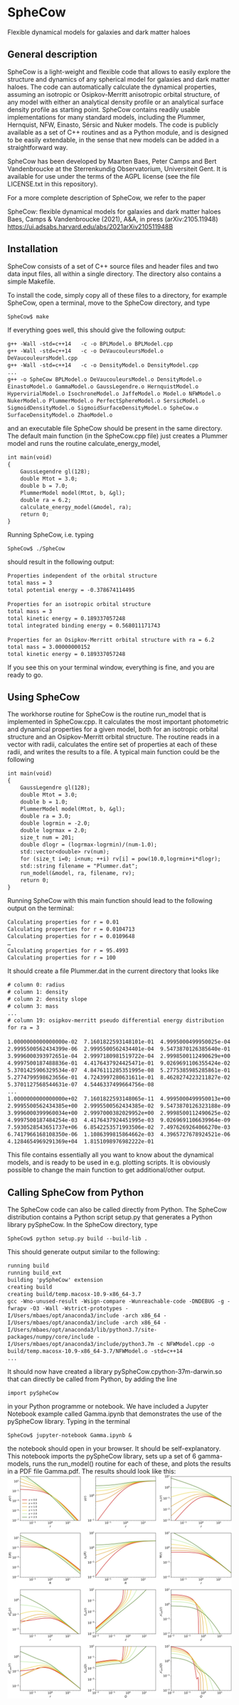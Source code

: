 # SpheCow
Flexible dynamical models for galaxies and dark matter haloes 

## General description

SpheCow is a light-weight and flexible code that allows to easily explore the structure and dynamics of any spherical model for galaxies and dark matter haloes. The code can automatically calculate the dynamical properties, assuming an isotropic or Osipkov-Merritt anisotropic orbital structure, of any model with either an analytical density profile or an analytical surface density profile as starting point. SpheCow contains readily usable implementations for many standard models, including the Plummer, Hernquist, NFW, Einasto, Sérsic and Nuker models. The code is publicly available as a set of C++ routines and as a Python module, and is designed to be easily extendable, in the sense that new models can be added in a straightforward way. 

SpheCow has been developed by Maarten Baes, Peter Camps and Bert Vandenbroucke at the Sterrenkundig Observatorium, Universiteit Gent. It is available for use under the terms of the AGPL license (see the file LICENSE.txt in
this repository).

For a more complete description of SpheCow, we refer to the paper

SpheCow: flexible dynamical models for galaxies and dark matter haloes
Baes, Camps & Vandenbroucke (2021), A&A, in press (arXiv:2105.11948)
https://ui.adsabs.harvard.edu/abs/2021arXiv210511948B

## Installation

SpheCow consists of a set of C++ source files and header files and two data input files, all within a single directory. The directory also contains a simple Makefile. 

To install the code, simply copy all of these files to a directory, for example SpheCow, open a terminal, move to the SpheCow directory, and type 
````
SpheCow$ make
````
If everything goes well, this should give the following output:
````
g++ -Wall -std=c++14   -c -o BPLModel.o BPLModel.cpp
g++ -Wall -std=c++14   -c -o DeVaucouleursModel.o DeVaucouleursModel.cpp
g++ -Wall -std=c++14   -c -o DensityModel.o DensityModel.cpp
...
g++ -o SpheCow BPLModel.o DeVaucouleursModel.o DensityModel.o EinastoModel.o GammaModel.o GaussLegendre.o HernquistModel.o HypervirialModel.o IsochroneModel.o JaffeModel.o Model.o NFWModel.o NukerModel.o PlummerModel.o PerfectSphereModel.o SersicModel.o SigmoidDensityModel.o SigmoidSurfaceDensityModel.o SpheCow.o SurfaceDensityModel.o ZhaoModel.o 
````
and an executable file SpheCow should be present in the same directory. The default main function (in the SpheCow.cpp file) just creates a Plummer model and runs the routine calculate_energy_model,
````
int main(void)
{
    GaussLegendre gl(128);
    double Mtot = 3.0;
    double b = 7.0;
    PlummerModel model(Mtot, b, &gl);
    double ra = 6.2;
    calculate_energy_model(&model, ra);
    return 0;
}
````
Running SpheCow, i.e. typing
````
SpheCow$ ./SpheCow
````
should result in the following output:
````
Properties independent of the orbital structure
total mass = 3
total potential energy = -0.378674114495

Properties for an isotropic orbital structure
total mass = 3
total kinetic energy = 0.189337057248
total integrated binding energy = 0.568011171743

Properties for an Osipkov-Merritt orbital structure with ra = 6.2
total mass = 3.00000000152
total kinetic energy = 0.189337057248
````
If you see this on your terminal window, everything is fine, and you are ready to go.

## Using SpheCow

The workhorse routine for SpheCow is the routine run_model that is implemented in SpheCow.cpp. It calculates the most important photometric and dynamical properties for a given model, both for an isotropic orbital structure and an Osipkov-Merritt orbital structure. The routine reads in a vector with radii, calculates the entire set of properties at each of these radii, and writes the results to a file. A typical main function could be the following
````
int main(void)
{
    GaussLegendre gl(128);
    double Mtot = 3.0;
    double b = 1.0;
    PlummerModel model(Mtot, b, &gl);
    double ra = 3.0;
    double logrmin = -2.0;
    double logrmax = 2.0;
    size_t num = 201;
    double dlogr = (logrmax-logrmin)/(num-1.0);
    std::vector<double> rv(num);
    for (size_t i=0; i<num; ++i) rv[i] = pow(10.0,logrmin+i*dlogr);
    std::string filename = "Plummer.dat";
    run_model(&model, ra, filename, rv);
    return 0;
}
````
Running SpheCow with this main function should lead to the following output on the terminal:
````
Calculating properties for r = 0.01
Calculating properties for r = 0.0104713
Calculating properties for r = 0.0109648
…
Calculating properties for r = 95.4993
Calculating properties for r = 100
````
It should create a file Plummer.dat in the current directory that looks like
````
# column 0: radius
# column 1: density
# column 2: density slope
# column 3: mass
...
# column 19: osipkov-merritt pseudo differential energy distribution for ra = 3

1.0000000000000000e-02  7.1601822593148101e-01  4.9995000499950025e-04  2.9995500562434399e-06  2.9995500562434401e-04  9.5473870126385640e-01  3.9996000393972651e-04  2.9997180981519722e-04  2.9998500112490629e+00  4.9997500187488836e-01  4.4176437924425471e-01  9.0269691106355424e-02  5.3701425906329534e-07  4.8476111285351995e-08  5.2775385985285861e-01  5.2774799598623656e-01  4.7243997280631611e-01  8.4628274223211827e-02  5.3701127568544631e-07  4.5446337499664756e-08  
...
1.0000000000000000e+02  7.1601822593148065e-11  4.9995000499950013e+00  2.9995500562434385e+00  2.9995500562434385e-02  9.5473870126323188e-09  3.9996000399960034e+00  2.9997000382029952e+00  2.9998500112490625e-02  4.9997500187484254e-03  4.4176437924451995e-03  9.0269691106639964e-09  7.5930528543651737e+06  6.8542253571993506e-02  7.4976269264066270e-03  6.7417966168108350e-06  1.1086399815864662e-03  4.3965727678924521e-06  4.1284654969291369e+04  1.8151098976982222e-01    
````
This file contains essentially all you want to know about the dynamical models, and is ready to be used in e.g. plotting scripts. It is obviously possible to change the main function to get additional/other output.

## Calling SpheCow from Python

The SpheCow code can also be called directly from Python. The SpheCow distribution contains a Python script setup.py that generates a Python library pySpheCow. In the SpheCow directory, type
````
SpheCow$ python setup.py build --build-lib .
````
This should generate output similar to the following:
````
running build
running build_ext
building 'pySpheCow' extension
creating build
creating build/temp.macosx-10.9-x86_64-3.7
gcc -Wno-unused-result -Wsign-compare -Wunreachable-code -DNDEBUG -g -fwrapv -O3 -Wall -Wstrict-prototypes -I/Users/mbaes/opt/anaconda3/include -arch x86_64 -I/Users/mbaes/opt/anaconda3/include -arch x86_64 -I/Users/mbaes/opt/anaconda3/lib/python3.7/site-packages/numpy/core/include -I/Users/mbaes/opt/anaconda3/include/python3.7m -c NFWModel.cpp -o build/temp.macosx-10.9-x86_64-3.7/NFWModel.o -std=c++14
...
````
It should now have created a library pySpheCow.cpython-37m-darwin.so that can directly be called from Python, by adding the line
````
import pySpheCow
````
in your Python programme or notebook. We have included a Jupyter Notebook example called Gamma.ipynb that demonstrates the use of the pySpheCow library. Typing in the terminal 
````
SpheCow$ jupyter-notebook Gamma.ipynb &
````
the notebook should open in your browser. It should be self-explanatory. This notebook imports the pySpheCow library, sets up a set of 6 gamma-models, runs the run_model() routine for each of these, and plots the results in a PDF file Gamma.pdf. The results should look like this:
![Gamma.jpg](Gamma.jpg)

